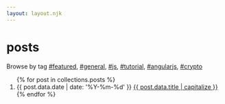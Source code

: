 ```yaml
---
layout: layout.njk
---
```


<h1 class="title no-anchorify">posts</h1>

<p>
  Browse by tag <a class="tag" href="/tags/featured">#featured</a>, <a class="tag" href="/tags/general">#general</a>, <a class="tag" href="/tags/js">#js</a>, <a class="tag" href="/tags/tutorial">#tutorial</a>, <a class="tag" href="/tags/angularjs">#angularjs</a>, <a class="tag" href="/tags/crypto">#crypto</a>
</p>

<ol reversed class="searchable">
{% for post in collections.posts %}
  <li class="post-item">
    <span class="post-date">{{ post.data.date | date: '%Y-%m-%d' }}</span>
    <a href="{{ post.url }}" class="post-link">
      {{ post.data.title | capitalize }}
    </a>
  </li>
{% endfor %}
</ol>
